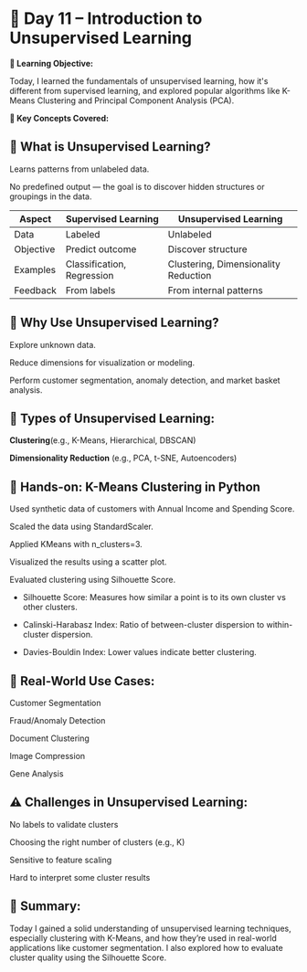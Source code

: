 # 📅 Day 11 – Introduction to Unsupervised Learning

**🎯 Learning Objective:**

Today, I learned the fundamentals of unsupervised learning, how it's different from supervised learning, and explored popular algorithms like K-Means Clustering and Principal Component Analysis (PCA).

**📌 Key Concepts Covered:**

## 🔹 What is Unsupervised Learning?

Learns patterns from unlabeled data.

No predefined output — the goal is to discover hidden structures or groupings in the data.

| Aspect    | Supervised Learning        | Unsupervised Learning                |
| --------- | -------------------------- | ------------------------------------ |
| Data      | Labeled                    | Unlabeled                            |
| Objective | Predict outcome            | Discover structure                   |
| Examples  | Classification, Regression | Clustering, Dimensionality Reduction |
| Feedback  | From labels                | From internal patterns               |

## 🔹 Why Use Unsupervised Learning?

Explore unknown data.

Reduce dimensions for visualization or modeling.

Perform customer segmentation, anomaly detection, and market basket analysis.

## 🔹 Types of Unsupervised Learning:

**Clustering**(e.g., K-Means, Hierarchical, DBSCAN)

**Dimensionality Reduction** (e.g., PCA, t-SNE, Autoencoders)

## 🔹 Hands-on: K-Means Clustering in Python

Used synthetic data of customers with Annual Income and Spending Score.

Scaled the data using StandardScaler.

Applied KMeans with n_clusters=3.

Visualized the results using a scatter plot.

Evaluated clustering using Silhouette Score.

- Silhouette Score: Measures how similar a point is to its own cluster vs other clusters.

- Calinski-Harabasz Index: Ratio of between-cluster dispersion to within-cluster dispersion.

- Davies-Bouldin Index: Lower values indicate better clustering.

## 🔹 Real-World Use Cases:

Customer Segmentation

Fraud/Anomaly Detection

Document Clustering

Image Compression

Gene Analysis

## ⚠️ Challenges in Unsupervised Learning:

No labels to validate clusters

Choosing the right number of clusters (e.g., K)

Sensitive to feature scaling

Hard to interpret some cluster results

## 📝 Summary:

Today I gained a solid understanding of unsupervised learning techniques, especially clustering with K-Means, and how they’re used in real-world applications like customer segmentation. I also explored how to evaluate cluster quality using the Silhouette Score.
